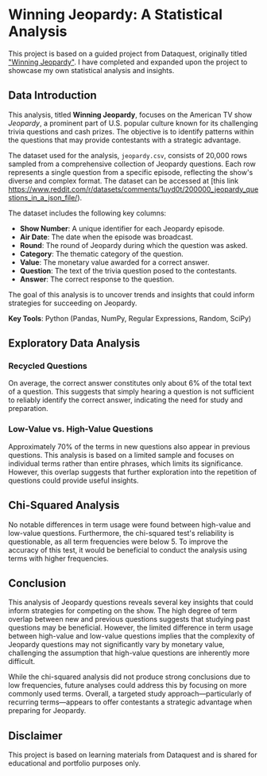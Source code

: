 # Winning Jeopardy: A Statistical Analysis

This project is based on a guided project from Dataquest, originally titled ["Winning Jeopardy"](https://www.dataquest.io/projects/guided-project-a-winning-jeopardy/). I have completed and expanded upon the project to showcase my own statistical analysis and insights.

## Data Introduction

This analysis, titled **Winning Jeopardy**, focuses on the American TV show *Jeopardy*, a prominent part of U.S. popular culture known for its challenging trivia questions and cash prizes. The objective is to identify patterns within the questions that may provide contestants with a strategic advantage.

The dataset used for the analysis, `jeopardy.csv`, consists of 20,000 rows sampled from a comprehensive collection of Jeopardy questions. Each row represents a single question from a specific episode, reflecting the show's diverse and complex format. The dataset can be accessed at [this link https://www.reddit.com/r/datasets/comments/1uyd0t/200000_jeopardy_questions_in_a_json_file/). 

The dataset includes the following key columns:

- **Show Number**: A unique identifier for each Jeopardy episode.
- **Air Date**: The date when the episode was broadcast.
- **Round**: The round of Jeopardy during which the question was asked.
- **Category**: The thematic category of the question.
- **Value**: The monetary value awarded for a correct answer.
- **Question**: The text of the trivia question posed to the contestants.
- **Answer**: The correct response to the question.

The goal of this analysis is to uncover trends and insights that could inform strategies for succeeding on Jeopardy.

**Key Tools**: Python (Pandas, NumPy, Regular Expressions, Random, SciPy)

## Exploratory Data Analysis
### Recycled Questions
On average, the correct answer constitutes only about 6% of the total text of a question. This suggests that simply hearing a question is not sufficient to reliably identify the correct answer, indicating the need for study and preparation.

### Low-Value vs. High-Value Questions
Approximately 70% of the terms in new questions also appear in previous questions. This analysis is based on a limited sample and focuses on individual terms rather than entire phrases, which limits its significance. However, this overlap suggests that further exploration into the repetition of questions could provide useful insights.

## Chi-Squared Analysis
No notable differences in term usage were found between high-value and low-value questions. Furthermore, the chi-squared test's reliability is questionable, as all term frequencies were below 5. To improve the accuracy of this test, it would be beneficial to conduct the analysis using terms with higher frequencies.

## Conclusion

This analysis of Jeopardy questions reveals several key insights that could inform strategies for competing on the show. The high degree of term overlap between new and previous questions suggests that studying past questions may be beneficial. However, the limited difference in term usage between high-value and low-value questions implies that the complexity of Jeopardy questions may not significantly vary by monetary value, challenging the assumption that high-value questions are inherently more difficult.

While the chi-squared analysis did not produce strong conclusions due to low frequencies, future analyses could address this by focusing on more commonly used terms. Overall, a targeted study approach—particularly of recurring terms—appears to offer contestants a strategic advantage when preparing for Jeopardy.

## Disclaimer

This project is based on learning materials from Dataquest and is shared for educational and portfolio purposes only.
